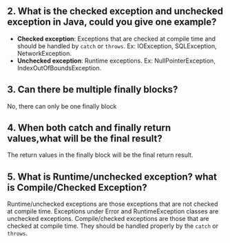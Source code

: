 ## 2. What is the checked exception and unchecked exception in Java, could you give one example?
- **Checked exception**: Exceptions that are checked at compile time and should be handled by `catch` or `throws`.
Ex: IOException, SQLException, NetworkException.
- **Unchecked exception**: Runtime exceptions. Ex: NullPointerException, IndexOutOfBoundsException.

## 3. Can there be multiple finally blocks?
No, there can only be one finally block

## 4. When both catch and finally return values,what will be the final result?
The return values in the finally block will be the final return result.

## 5. What is Runtime/unchecked exception? what is Compile/Checked Exception?
Runtime/unchecked exceptions are those exceptions that are not checked at compile time. Exceptions under Error and RuntimeException classes are unchecked exceptions. Compile/checked exceptions are those that are checked at compile time. They should be handled properly by the `catch` or `throws`.